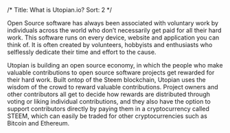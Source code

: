 /*
Title: What is Utopian.io?
Sort: 2
*/

Open Source software has always been associated with voluntary work by individuals across the world who don’t necessarily get paid for all their hard work. This software runs on every device, website and application you can think of. It is often created by volunteers, hobbyists and enthusiasts who selflessly dedicate their time and effort to the cause.

Utopian is building an open source economy, in which the people who make valuable contributions to open source software projects get rewarded for their hard work. Built ontop of the Steem blockchain, Utopian uses the wisdom of the crowd to reward valuable contributions. Project owners and other contributors all get to decide how rewards are distributed through voting or liking individual contributions, and they also have the option to support contributors directly by paying them in a cryptocurrency called STEEM, which can easily be traded for other cryptocurrencies such as Bitcoin and Ethereum.
